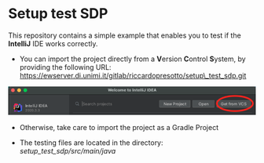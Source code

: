 # Setup test SDP
This repository contains a simple example that enables you to test if the **IntelliJ** IDE works correctly. 

* You can import the project directly from a **V**ersion **C**ontrol **S**ystem, by providing the following URL: 
https://ewserver.di.unimi.it/gitlab/riccardopresotto/setup\_test_sdp.git

<img src = './assets/img_1.png'>

* Otherwise, take care to import the project as a Gradle Project

* The testing files are located in the directory: *setup\_test\_sdp/src/main/java*


